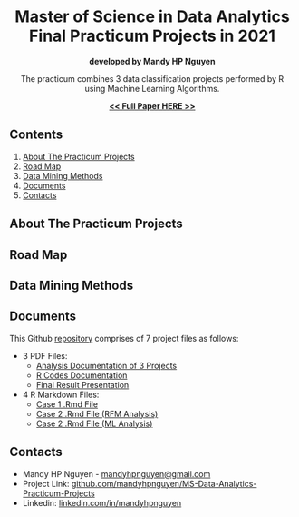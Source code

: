<!-- HEADER -->

<div align="center">
  <h1>Master of Science in Data Analytics<br>Final Practicum Projects in 2021</h1>
  <p><strong>developed by Mandy HP Nguyen</strong></p>
  <p>The practicum combines 3 data classification projects performed by R using Machine Learning Algorithms.</p>
  <p>
    <a href="https://github.com/mandyhpnguyen/MS-Data-Analytics-Practicum-Projects/blob/main/Mandy-Nguyen_Practicum_Final-Document.pdf" target="_blank">
      <strong><< Full Paper HERE >></strong>
    </a>
  </p>
</div>

<!-- CONTENTS -->

## Contents

1. [About The Practicum Projects](#about-the-practicum-projects)
2. [Road Map](#road-map)
3. [Data Mining Methods](#data-mining-methods)
4. [Documents](#documents)
5. [Contacts](#contacts)



<!-- ABOUT THE PROJECT -->

## About The Practicum Projects

<!-- ROAD MAP -->

## Road Map

<!-- DATA MINING METHODS -->

## Data Mining Methods

<!-- DOCUMENTS -->

## Documents

This Github [repository](https://github.com/mandyhpnguyen/MS-Data-Analytics-Practicum-Projects) comprises of 7 project files as follows:

- 3 PDF Files:
  - [Analysis Documentation of 3 Projects](https://github.com/mandyhpnguyen/MS-Data-Analytics-Practicum-Projects/blob/main/Mandy-Nguyen_Practicum_Final-Document.pdf)
  - [R Codes Documentation](https://github.com/mandyhpnguyen/MS-Data-Analytics-Practicum-Projects/blob/main/Mandy-Nguyen_Practicum_R-Codes.pdf)
  - [Final Result Presentation](https://github.com/mandyhpnguyen/MS-Data-Analytics-Practicum-Projects/blob/main/Mandy-Nguyen_Practicum_Presentation.pdf)
- 4 R Markdown Files:
  - [Case 1 .Rmd File](https://github.com/mandyhpnguyen/MS-Data-Analytics-Practicum-Projects/blob/main/Mandy-Nguyen_Practicum_CS1-Bankruptcy_R.Rmd)
  - [Case 2 .Rmd File (RFM Analysis)](https://github.com/mandyhpnguyen/MS-Data-Analytics-Practicum-Projects/blob/main/Mandy-Nguyen_Practicum_CS2-Book-Club_RFM.Rmd)
  - [Case 2 .Rmd File (ML Analysis)](https://github.com/mandyhpnguyen/MS-Data-Analytics-Practicum-Projects/blob/main/Mandy-Nguyen_Practicum_CS2-Book-Club_ML.Rmd)
<!-- CONTACTS -->

## Contacts

- Mandy HP Nguyen - [mandyhpnguyen@gmail.com](mandyhpnguyen@gmail.com)
- Project Link: [github.com/mandyhpnguyen/MS-Data-Analytics-Practicum-Projects](https://github.com/mandyhpnguyen/MS-Data-Analytics-Practicum-Projects)
- Linkedin: [linkedin.com/in/mandyhpnguyen](https://www.linkedin.com/in/mandyhpnguyen)
